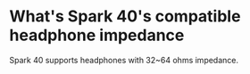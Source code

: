 # What's Spark 40's compatible headphone impedance
Spark 40 supports headphones with 32~64 ohms impedance.